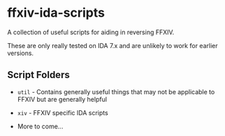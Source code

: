 # ffxiv-ida-scripts

A collection of useful scripts for aiding in reversing FFXIV.

These are only really tested on IDA 7.x and are unlikely to work for earlier versions.

## Script Folders

* `util` - Contains generally useful things that may not be applicable to FFXIV but are generally helpful
* `xiv` - FFXIV specific IDA scripts

* More to come...

